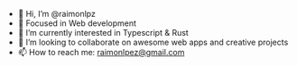 - 👋 Hi, I’m @raimonlpz
- 👀 Focused in Web development 
- 🌱 I’m currently interested in Typescript & Rust
- 💞️ I’m looking to collaborate on awesome web apps and creative projects
- 📫 How to reach me: raimonlpez@gmail.com

<!---
raimonlpz/raimonlpz is a ✨ special ✨ repository because its `README.md` (this file) appears on your GitHub profile.
You can click the Preview link to take a look at your changes.
--->
